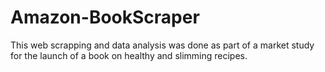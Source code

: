 # Amazon-BookScraper

<p> This web scrapping and data analysis was done as part of a market study for the launch of a book on healthy and slimming recipes. </p>
